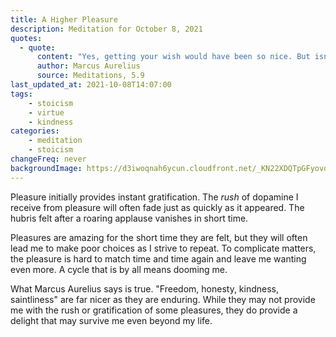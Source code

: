 ```yaml
---
title: A Higher Pleasure
description: Meditation for October 8, 2021
quotes: 
  - quote:
      content: "Yes, getting your wish would have been so nice. But isn’t that exactly why pleasure trips us up? Instead, see if these things might be even nicer—a great soul, freedom, honesty, kindness, saintliness. For there is nothing so pleasing as wisdom itself, when you consider how surefooted and effortless the works of understanding and knowledge are."
      author: Marcus Aurelius
      source: Meditations, 5.9
last_updated_at: 2021-10-08T14:07:00
tags:
    - stoicism
    - virtue
    - kindness
categories:
    - meditation
    - stoicism
changeFreq: never
backgroundImage: https://d3iwoqnah6ycun.cloudfront.net/_KN22XDQTpGFyovq5qG2tQ.jpg
---
```


Pleasure initially provides instant gratification. The *rush* of dopamine I receive from pleasure will often fade just
as quickly as it appeared. The hubris felt after a roaring applause vanishes in short time.

Pleasures are amazing for the short time they are felt, but they will often lead me to make poor choices as I strive to
repeat. To complicate matters, the pleasure is hard to match time and time again and leave me wanting even more. A cycle
that is by all means dooming me.

What Marcus Aurelius says is true. "Freedom, honesty, kindness, saintliness" are far nicer as they are enduring. While
they may not provide me with the rush or gratification of some pleasures, they do provide a delight that may survive
me even beyond my life.
